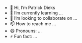 - 👋 Hi, I’m Patrick Dieks 
- 🌱 I’m currently learning ...
- 💞️ I’m looking to collaborate on ...
- 📫 How to reach me ...
- 😄 Pronouns: ...
- ⚡ Fun fact: ...

<!---
PatrickDieks/PatrickDieks is a ✨ special ✨ repository because its `README.md` (this file) appears on your GitHub profile.
You can click the Preview link to take a look at your changes.
--->
